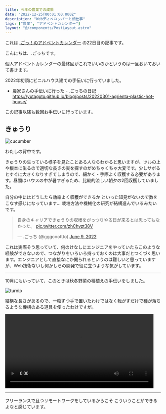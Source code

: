 ```yaml
---
title: 今年の農業での成果
date: "2022-12-25T00:01:00.000Z"
description: "Webディベロッパーと畑仕事"
tags: ["農業", "アドベントカレンダー"]
layout: "@/components/PostLayout.astro"
---
```


これは [.ごっ！のアドベントカレンダー](https://adventar.org/calendars/8199) の22日目の記事です。

こんにちは、.ごっちです。

個人アドベントカレンダーの最終回がこれでいいのかというのは一旦おいておいて書きます。

2022年初頭にビニルハウス建ての手伝いに行っていました。

- 農家さんの手伝いに行った - .ごっちの日記 https://yutagoto.github.io/blog/posts/20220301-agrienta-plastic-hot-house/

この記事以降も数回お手伝いに行っています。

## きゅうり

![cucumber](/blog/assets/images/posts/20221225-agriculture-experience/cucumber.jpg)

わたしの背中です。

きゅうりの生っている様子を見たことある人ならわかると思いますが、ツルの上や根本に生るので適切な長さの実を探すのがめちゃくちゃ大変です。少しサボるとすぐに大きくなりすぎてしまうので、細かく・手際よく収穫する必要があります。昼間はハウスの中が暑すぎるため、比較的涼しい朝夕の2回収穫していました。

自分の中にはどうしたら効率よく収穫ができるか といった知見がないので数をこなす感じになっています… 栽培方法や機械化の研究が結構進んでいるみたいです。

<blockquote class="twitter-tweet"><p lang="ja" dir="ltr">自身のキャリアできゅうりの収穫をがっつりやる日が来るとは思ってもなかった。 <a href="https://t.co/zhChvzt38V">pic.twitter.com/zhChvzt38V</a></p>&mdash; .ごっち (@gggooottto) <a href="https://twitter.com/gggooottto/status/1534881408896102400?ref_src=twsrc%5Etfw">June 9, 2022</a></blockquote>

これは実際そう思っていて、何のけなしにエンジニアをやっていたらこのような経験ができないので、つながりをいろいろ持っておくのは大事だとつくづく思います。エンジニアとして直接なにか閲られるというのは難しいと思っていますが、Web技術ないし何かしらの開発で役に立つような気がしています。

---

10月にもいっていて、このときは秋冬野菜の種植えの手伝いをしました。

![turnip](/blog/assets/images/posts/20221225-agriculture-experience/turnip.jpg)

結構な長さがあるので、一粒ずつ手で置いたわけではなく転がすだけで種が落ちるような機構のある道具を使ったわけですが。

<video controls width="480" alt="seed" src="/blog/assets/images/posts/20221225-agriculture-experience/seed.mp4"></video>

---

フリーランスで且つリモートワークをしているからこそ こういうことができるよなと感じています。
